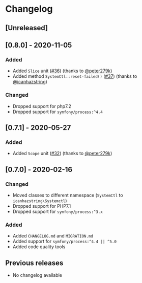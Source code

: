 # Changelog

## [Unreleased]

## [0.8.0] - 2020-11-05
### Added
- Added `Slice` unit ([#36](https://github.com/icanhazstring/systemctl-php/pull/36)) (thanks to [@peter279k](https://github.com/peter279k))
- Added method `SystemCtl::reset-failed()` ([#37](https://github.com/icanhazstring/systemctl-php/pull/37)) (thanks to [@icanhazstring](https://github.com/icanhazstring))

### Changed
- Dropped support for php7.2
- Dropped support for `symfony/process:^4.4`

## [0.7.1] - 2020-05-27
### Added
- Added `Scope` unit ([#32](https://github.com/icanhazstring/systemctl-php/pull/32)) (thanks to [@peter279k](https://github.com/peter279k))

## [0.7.0] - 2020-02-16
### Changed
- Moved classes to different namespace (`SystemCtl` to `icanhazstring\Systemctl`)
- Dropped support for PHP7.1
- Dropped support for `symfony/process:^3.x`

### Added
- Added `CHANGELOG.md` and `MIGRATION.md`
- Added support for `symfony/process:^4.4 || ^5.0`
- Added code quality tools

## Previous releases
- No changelog available
